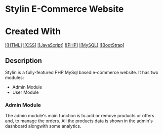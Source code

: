 # Stylin E-Commerce Website

# Created With
[![HTML]](https://developer.mozilla.org/en-US/docs/Web/HTML)
[![CSS]](https://developer.mozilla.org/en-US/docs/Web/CSS)
[![JavaScript]](https://www.javascript.com/)
[![PHP]](https://www.php.net/)
[![MySQL]](https://www.mysql.com/)
[![BootStrap]](https://getbootstrap.com/)

## Description

Stylin is a fully-featured PHP MySql based e-commerce website. 
It has two modules:
- Admin Module
- User Module

### Admin Module

The admin module's main function is to add or remove products or offers and, to manage the orders. All the products data is shown in the admin's dashboard alongwith some analytics. 